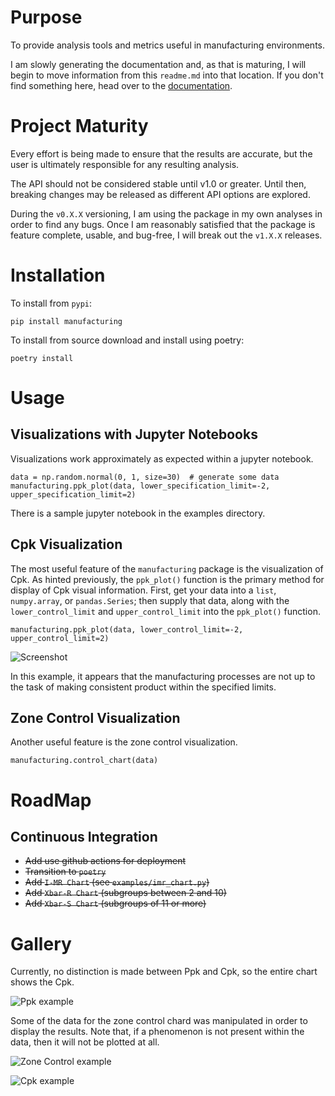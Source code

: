 # Purpose

To provide analysis tools and metrics useful in manufacturing environments.

I am slowly generating the documentation and, as that is maturing, I will begin to move information
from this `readme.md` into that location.  If you don't find something here, head over to the
[documentation](https://manufacturing.readthedocs.io/en/latest/).

# Project Maturity

Every effort is being made to ensure that the results are accurate, but the user is ultimately
responsible for any resulting analysis.

The API should not be considered stable until v1.0 or greater.  Until then, breaking changes may
be released as different API options are explored.

During the `v0.X.X` versioning, I am using the package in my own analyses in order to find any bugs.  Once
I am reasonably satisfied that the package is feature complete, usable, and bug-free, I will break out
the `v1.X.X` releases.

# Installation

To install from `pypi`:

    pip install manufacturing

To install from source download and install using poetry:

    poetry install

# Usage

## Visualizations with Jupyter Notebooks

Visualizations work approximately as expected within a jupyter notebook.

    data = np.random.normal(0, 1, size=30)  # generate some data
    manufacturing.ppk_plot(data, lower_specification_limit=-2, upper_specification_limit=2)
    
There is a sample jupyter notebook in the examples directory.

## Cpk Visualization

The most useful feature of the `manufacturing` package is the visualization of Cpk.
As hinted previously, the `ppk_plot()` function is the primary method for display of
Cpk visual information.  First, get your data into a `list`, `numpy.array`, or 
`pandas.Series`; then supply that data, along with the `lower_control_limit` and 
`upper_control_limit` into the `ppk_plot()` function.

    manufacturing.ppk_plot(data, lower_control_limit=-2, upper_control_limit=2)
    
![Screenshot](images/example3.png)

In this example, it appears that the manufacturing processes are not up to the task of 
making consistent product within the specified limits.

## Zone Control Visualization

Another useful feature is the zone control visualization.

    manufacturing.control_chart(data)

# RoadMap

## Continuous Integration

 - ~~Add use github actions for deployment~~
 - ~~Transition to `poetry`~~
 - ~~Add `I-MR Chart` (see `examples/imr_chart.py`)~~
 - ~~Add `Xbar-R Chart` (subgroups between 2 and 10)~~
 - ~~Add `Xbar-S Chart` (subgroups of 11 or more)~~

# Gallery

Currently, no distinction is made between Ppk and Cpk, so the entire chart shows the Cpk.

![Ppk example](images/ppk-chart-example.png)

Some of the data for the zone control chard was manipulated in order to display the results.
Note that, if a phenomenon is not present within the data, then it will not be plotted at
all.

![Zone Control example](images/control-chart-example.png)

![Cpk example](images/cpk-by-subgroups-1.png)
